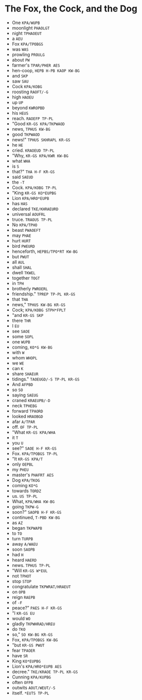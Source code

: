 # The Fox, the Cock, and the Dog

* One `KPA/WUPB`
* moonlight `PHAOLGT`
* night `TPHAOEUT`
* a `AEU`
* Fox `KPA/TPOBGS`
* was `WAS`
* prowling `PROULG`
* about `PW`
* farmer's `TPAR/PHER AES`
* hen-coop, `HEPB H-PB KAOP KW-BG`
* and `SKP`
* saw `SAU`
* Cock `KPA/KOBG`
* roosting `RAOFT/-G`
* high `HAOEU`
* up `UP`
* beyond `KWROPBD`
* his `HEUS`
* reach. `RAOEFP TP-PL`
* "Good `KR-GS KPA/TKPWAOD`
* news, `TPHUS KW-BG`
* good `TKPWAOD`
* news!" `TPHUS SKHRAPL KR-GS`
* he `HE`
* cried. `KRAOEUD TP-PL`
* "Why, `KR-GS KPA/KWR KW-BG`
* what `WHA`
* is `S`
* that?" `THA H-F KR-GS`
* said `SAEUD`
* the `-T`
* Cock. `KPA/KOBG TP-PL`
* "King `KR-GS KO*EUPBG`
* Lion `KPA/HRO*EUPB`
* has `HAS`
* declared `TKE/KHRAEURD`
* universal `AOUFRL`
* truce. `TRAOUS TP-PL`
* No `KPA/TPHO`
* beast `PWAOEFT`
* may `PHAE`
* hurt `HURT`
* bird `PWEURD`
* henceforth, `HEPBS/TPO*RT KW-BG`
* but `PWUT`
* all `AUL`
* shall `SHAL`
* dwell `TKWEL`
* together `TOGT`
* in `TPH`
* brotherly `PWROERL`
* friendship." `TPREP TP-PL KR-GS`
* that `THA`
* news," `TPHUS KW-BG KR-GS`
* Cock; `KPA/KOBG STPH*FPLT`
* "and `KR-GS SKP`
* there `THR`
* I `EU`
* see `SAOE`
* some `SOPL`
* one `WUPB`
* coming, `KO*G KW-BG`
* with `W`
* whom `WHOPL`
* we `WE`
* can `K`
* share `SHAEUR`
* tidings." `TAOEUGD/-S TP-PL KR-GS`
* And `AFPBD`
* so `SO`
* saying `SAEUG`
* craned `KRAEUPB/-D`
* neck `TPHEBG`
* forward `TPAORD`
* looked `HRAOBGD`
* afar `A/TPAR`
* off. `OF TP-PL`
* "What `KR-GS KPA/WHA`
* it `T`
* you `U`
* see?" `SAOE H-F KR-GS`
* Fox. `KPA/TPOBGS TP-PL`
* "It `KR-GS KPA/T`
* only `OEPBL`
* my `PHEU`
* master's `PHAFRT AES`
* Dog `KPA/TKOG`
* coming `KO*G`
* towards `TORDZ`
* us. `US TP-PL`
* What, `KPA/WHA KW-BG`
* going `TKPW-G`
* soon?" `SAOPB H-F KR-GS`
* continued, `T-PBD KW-BG`
* as `AZ`
* began `TKPWAPB`
* to `TO`
* turn `TURPB`
* away `A/WAEU`
* soon `SAOPB`
* had `H`
* heard `HAERD`
* news. `TPHUS TP-PL`
* "Will `KR-GS W*EUL`
* not `TPHOT`
* stop `STOP`
* congratulate `TKPWRAT/HRAEUT`
* on `OPB`
* reign `RAEPB`
* of `-F`
* peace?" `PAES H-F KR-GS`
* "I `KR-GS EU`
* would `WO`
* gladly `TKPWHRAD/HREU`
* do `TKO`
* so," `SO KW-BG KR-GS`
* Fox, `KPA/TPOBGS KW-BG`
* "but `KR-GS PWUT`
* fear `TPAOER`
* have `SR`
* King `KO*EUPBG`
* Lion's `KPA/HRO*EUPB AES`
* decree." `TKE/KRAOE TP-PL KR-GS`
* Cunning `KPA/KUPBG`
* often `OFPB`
* outwits `AOUT/WEUT/-S`
* itself. `*EUTS TP-PL`
